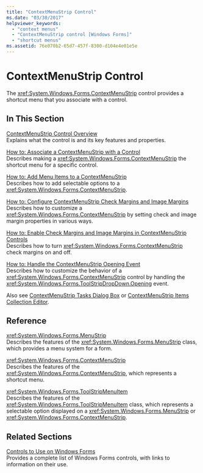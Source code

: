 ```yaml
---
title: "ContextMenuStrip Control"
ms.date: "03/30/2017"
helpviewer_keywords: 
  - "context menus"
  - "ContextMenuStrip control [Windows Forms]"
  - "shortcut menus"
ms.assetid: 76e070b2-65d7-457f-8300-d104e4e01e5e
---
```

# ContextMenuStrip Control

The <xref:System.Windows.Forms.ContextMenuStrip> control provides a shortcut menu that you associate with a control.  
  
## In This Section  

 [ContextMenuStrip Control Overview](contextmenustrip-control-overview.md)  
 Explains what the control is and its key features and properties.  
  
 [How to: Associate a ContextMenuStrip with a Control](how-to-associate-a-contextmenustrip-with-a-control.md)  
 Describes making a <xref:System.Windows.Forms.ContextMenuStrip> the shortcut menu for a specific control.  
  
 [How to: Add Menu Items to a ContextMenuStrip](how-to-add-menu-items-to-a-contextmenustrip.md)  
 Describes how to add selectable options to a <xref:System.Windows.Forms.ContextMenuStrip>.  
  
 [How to: Configure ContextMenuStrip Check Margins and Image Margins](how-to-configure-contextmenustrip-check-margins-and-image-margins.md)  
 Describes how to customize a <xref:System.Windows.Forms.ContextMenuStrip> by setting check and image margin properties in various ways.  
  
 [How to: Enable Check Margins and Image Margins in ContextMenuStrip Controls](how-to-enable-check-margins-and-image-margins-in-contextmenustrip-controls.md)  
 Describes how to turn <xref:System.Windows.Forms.ContextMenuStrip> check margins on and off.  
  
 [How to: Handle the ContextMenuStrip Opening Event](how-to-handle-the-contextmenustrip-opening-event.md)  
 Describes how to customize the behavior of a <xref:System.Windows.Forms.ContextMenuStrip> control by handling the <xref:System.Windows.Forms.ToolStripDropDown.Opening> event.  
  
 Also see [ContextMenuStrip Tasks Dialog Box](/previous-versions/visualstudio/visual-studio-2010/ms233646(v=vs.100)) or [ContextMenuStrip Items Collection Editor](/previous-versions/visualstudio/visual-studio-2010/ms233641(v=vs.100)).  
  
## Reference  

 <xref:System.Windows.Forms.MenuStrip>  
 Describes the features of the <xref:System.Windows.Forms.MenuStrip> class, which provides a menu system for a form.  
  
 <xref:System.Windows.Forms.ContextMenuStrip>  
 Describes the features of the <xref:System.Windows.Forms.ContextMenuStrip>, which represents a shortcut menu.  
  
 <xref:System.Windows.Forms.ToolStripMenuItem>  
 Describes the features of the <xref:System.Windows.Forms.ToolStripMenuItem> class, which represents a selectable option displayed on a <xref:System.Windows.Forms.MenuStrip> or <xref:System.Windows.Forms.ContextMenuStrip>.  
  
## Related Sections  

 [Controls to Use on Windows Forms](controls-to-use-on-windows-forms.md)  
 Provides a complete list of Windows Forms controls, with links to information on their use.
